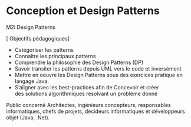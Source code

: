 # Conception et Design Patterns
M2i Design Patterns

[ Objectifs pédagogiques]

- Catégoriser les patterns
- Connaître les principaux patterns
- Comprendre la philosophie des Design Patterns (DP)
- Savoir transiter les patterns depuis UML vers le code et inversément
- Mettre en oeuvre les Design Patterns sous des exercices pratique en langage Java.
- S’aligner avec les best-practices afin de Concevoir et créer des solutions algorithmiques résolvant un problème donné

Public concerné
Architectes, ingénieurs concepteurs, responsables informatiques, chefs de projets, décideurs informatiques et développeurs objet (Java, .Net).

